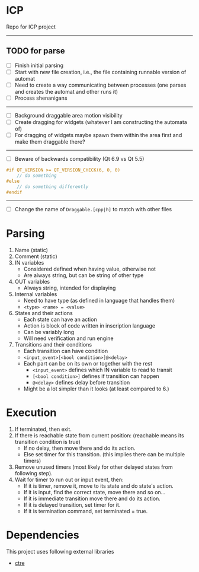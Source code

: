 # ICP
Repo for ICP project

---
## TODO for parse
- [ ] Finish initial parsing
- [ ] Start with new file creation, i.e., the file containing runnable version of automat
- [ ] Need to create a way communicating between processes (one parses and creates the automat and other runs it)
- [ ] Process shenanigans

---
- [ ] Background draggable area motion visibility
- [ ] Create dragging for widgets (whatever I am constructing the automata of)
- [ ] For dragging of widgets maybe spawn them within the area first and make them draggable there?
---
- [ ] Beware of backwards compatibility (Qt 6.9 vs Qt 5.5)
```cpp
#if QT_VERSION >= QT_VERSION_CHECK(6, 0, 0)
	// do something
#else
	// do something differently
#endif
```
---
- [ ] Change the name of `Draggable.[cpp|h]` to match with other files

# Parsing

1. Name (static)
2. Comment (static)
3. IN variables
    - Considered defined when having value, otherwise not
    - Are always string, but can be string of other type
4. OUT variables
    - Always string, intended for displaying
5. Internal variables
    - Need to have type (as defined in language that handles them)
    - `<type> <name> = <value>`
6. States and their actions
    - Each state can have an action
    - Action is block of code written in inscription language
    - Can be variably long
    - Will need verification and run engine
7. Transitions and their conditions
    - Each transition can have condition
    - `<input_event>[<bool condition>]@<delay>`
    - Each part can be on its own or together with the rest
        - `<input_event>` defines which IN variable to read to transit
        - `[<bool condition>]` defines if transition can happen
        - `@<delay>` defines delay before transition
    - Might be a lot simpler than it looks (at least compared to 6.)

# Execution

1. If terminated, then exit.
2. If there is reachable state from current position: (reachable means its transition condition is true)
    - If no delay, then move there and do its action.
    - Else set timer for this transition. (this implies there can be multiple timers)
3. Remove unused timers (most likely for other delayed states from following step).
4. Wait for timer to run out or input event, then:
    - If it is timer, remove it, move to its state and do state's action.
    - If it is input, find the correct state, move there and so on...
    - If it is immediate transition move there and do its action.
    - If it is delayed transition, set timer for it.
    - If it is termination command, set terminated = true. 

# Dependencies
This project uses following external libraries
 - [ctre](https://github.com/hanickadot/compile-time-regular-expressions/tree/main) 